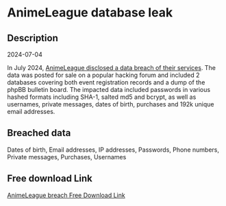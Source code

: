 # AnimeLeague database leak

## Description

2024-07-04

In July 2024, <a href="https://www.animeleague.net/forum/viewtopic.php?f=55&t=134675" target="_blank" rel="noopener">AnimeLeague disclosed a data breach of their services</a>. The data was posted for sale on a popular hacking forum and included 2 databases covering both event registration records and a dump of the phpBB bulletin board. The impacted data included passwords in various hashed formats including SHA-1, salted md5 and bcrypt, as well as usernames, private messages, dates of birth, purchases and 192k unique email addresses.

## Breached data

Dates of birth, Email addresses, IP addresses, Passwords, Phone numbers, Private messages, Purchases, Usernames

## Free download Link

[AnimeLeague breach Free Download Link](https://tinyurl.com/2b2k277t)